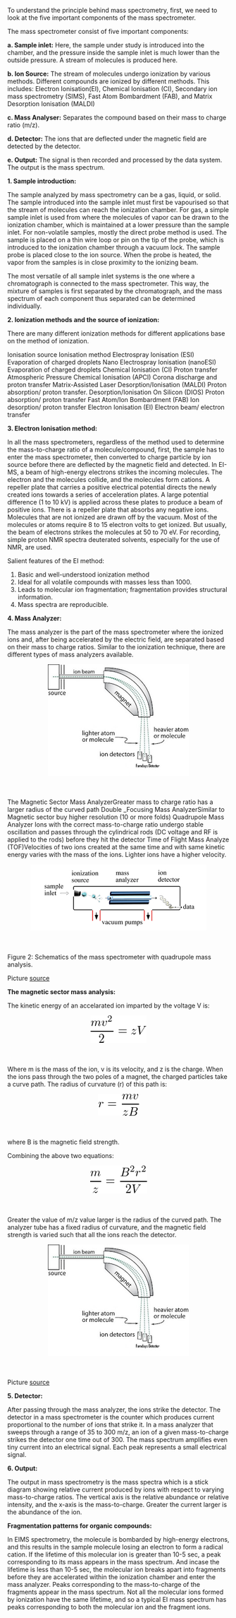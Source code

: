 To understand the principle behind mass spectrometry, first, we need to look at the five important components of the mass spectrometer.

The mass spectrometer consist of five important components:

**a. Sample inlet:** Here, the sample under study is introduced into the chamber, and the pressure inside the sample inlet is much lower than the outside pressure. A stream of molecules is produced here.

**b. Ion Source:** The stream of molecules undergo ionization by various methods. Different compounds are ionized by different methods. This includes: Electron Ionisation(EI), Chemical Ionisation (CI), Secondary ion mass spectrometry (SIMS), Fast Atom Bombardment (FAB), and Matrix Desorption Ionisation (MALDI)

**c. Mass Analyser:** Separates the compound based on their mass to charge ratio (m/z).

**d. Detector:** The ions that are deflected under the magnetic field are detected by the detector.

**e. Output:** The signal is then recorded and processed by the data system. The output is the mass spectrum.

**1. Sample introduction:**

The sample analyzed by mass spectrometry can be a gas, liquid, or solid. The sample introduced into the sample inlet must first be vapourised so that the stream of molecules can reach the ionization chamber. For gas, a simple sample inlet is used from where the molecules of vapor can be drawn to the ionization chamber, which is maintained at a lower pressure than the sample inlet. For non-volatile samples, mostly the direct probe method is used. The sample is placed on a thin wire loop or pin on the tip of the probe, which is introduced to the ionization chamber through a vacuum lock. The sample probe is placed close to the ion source. When the probe is heated, the vapor from the samples is in close proximity to the ionizing beam.

The most versatile of all sample inlet systems is the one where a chromatograph is connected to the mass spectrometer. This way, the mixture of samples is first separated by the chromatograph, and the mass spectrum of each component thus separated can be determined individually.

**2. Ionization methods and the source of ionization:**

There are many different ionization methods for different applications base on the method of ionization.

Ionisation source Ionisation method
Electrospray Ionisation (ESI) Evaporation of charged droplets
Nano Electrospray Ionisation (nanoESI) Evaporation of charged droplets
Chemical Ionisation (CI) Proton transfer
Atmospheric Pressure Chemical Ionisation (APCI) Corona discharge and proton transfer
Matrix-Assisted Laser Desorption/Ionisation (MALDI) Proton absorption/ proton transfer.
Desorption/Ionisation On Silicon (DIOS) Proton absorption/ proton transfer
Fast Atom/Ion Bombardment (FAB) Ion desorption/ proton transfer
Electron Ionisation (EI) Electron beam/ electron transfer

**3. Electron Ionisation method:**

In all the mass spectrometers, regardless of the method used to determine the mass-to-charge ratio of a molecule/compound, first, the sample has to enter the mass spectrometer, then converted to charge particle by ion source before there are deflected by the magnetic field and detected. In EI-MS, a beam of high-energy electrons strikes the incoming molecules. The electron and the molecules collide, and the molecules form cations. A repeller plate that carries a positive electrical potential directs the newly created ions towards a series of acceleration plates. A large potential difference (1 to 10 kV) is applied across these plates to produce a beam of positive ions. There is a repeller plate that absorbs any negative ions. Molecules that are not ionized are drawn off by the vacuum. Most of the molecules or atoms require 8 to 15 electron volts to get ionized. But usually, the beam of electrons strikes the molecules at 50 to 70 eV. For recording, simple proton NMR spectra deuterated solvents, especially for the use of NMR, are used.

Salient features of the EI method:

1. Basic and well-understood ionization method
2. Ideal for all volatile compounds with masses less than 1000.
3. Leads to molecular ion fragmentation; fragmentation provides structural information.
4. Mass spectra are reproducible.

**4. Mass Analyzer:**

The mass analyzer is the part of the mass spectrometer where the ionized ions and, after being accelerated by the electric field, are separated based on their mass to charge ratios. Similar to the ionization technique, there are different types of mass analyzers available.

<center><img src="images/MS_analyser.JPG"> </center><br><br>

The Magnetic Sector Mass AnalyzerGreater mass to charge ratio has a larger radius of the curved path Double \_Focusing Mass AnalyzerSimilar to Magnetic sector buy higher resolution (10 or more folds) Quadrupole Mass Analyzer Ions with the correct mass-to-charge ratio undergo stable oscillation and passes through the cylindrical rods (DC voltage and RF is applied to the rods) before they hit the detector Time of Flight Mass Analyze (TOF)Velocities of two ions created at the same time and with same kinetic energy varies with the mass of the ions. Lighter ions have a higher velocity.

<center><img src="images/figure2_exp9.jpg"> </center><br><br>

Figure 2: Schematics of the mass spectrometer with quadrupole mass analysis.

Picture [source](https://compbio.pbworks.com/w/page/16252899/Mass%20Spectrophotometry%20and%20Protein%20Interaction%20Networks)

**The magnetic sector mass analysis:**

The kinetic energy of an accelarated ion imparted by the voltage V is:

<center><img src="images/eq11.png"> </center><br><br>

Where m is the mass of the ion, v is its velocity, and z is the charge. When the ions pass through the two poles of a magnet, the charged particles take a curve path. The radius of curvature (r) of this path is:

  <center><img src="images/eq21.png"> </center><br><br>

where B is the magnetic field strength.

Combining the above two equations:

<center><img src="images/eq31.png"> </center><br><br>

Greater the value of m/z value larger is the radius of the curved path. The analyzer tube has a fixed radius of curvature, and the magnetic field strength is varied such that all the ions reach the detector.

<center><img src="images/MS_analyser.JPG"> </center><br><br>

Picture [source](https://orgchemguide.blogspot.in/2011/04/magnetic-deflection-or-sector-mass.html)

**5. Detector:**

After passing through the mass analyzer, the ions strike the detector. The detector in a mass spectrometer is the counter which produces current proportional to the number of ions that strike it. In a mass analyzer that sweeps through a range of 35 to 300 m/z, an ion of a given mass-to-charge strikes the detector one time out of 300. The mass spectrum amplifies even tiny current into an electrical signal. Each peak represents a small electrical signal.

**6. Output:**

The output in mass spectrometry is the mass spectra which is a stick diagram showing relative current produced by ions with respect to varying mass-to-charge ratios. The vertical axis is the relative abundance or relative intensity, and the x-axis is the mass-to-charge. Greater the current larger is the abundance of the ion.

**Fragmentation patterns for organic compounds:**

In EIMS spectrometry, the molecule is bombarded by high-energy electrons, and this results in the sample molecule losing an electron to form a radical cation. If the lifetime of this molecular ion is greater than 10-5 sec, a peak corresponding to its mass appears in the mass spectrum. And incase the lifetime is less than 10-5 sec, the molecular ion breaks apart into fragments before they are accelerated within the ionization chamber and enter the mass analyzer. Peaks corresponding to the mass-to-charge of the fragments appear in the mass spectrum. Not all the molecular ions formed by ionization have the same lifetime, and so a typical EI mass spectrum has peaks corresponding to both the molecular ion and the fragment ions.
